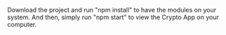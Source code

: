 Download the project and run "npm install" to have the modules on your system. And then, simply run "npm start" to view the Crypto App on your computer.  
